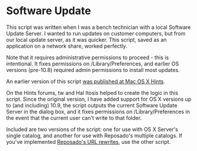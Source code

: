Software Update
=======

This script was written when I was a bench technician with a local Software Update Server. I wanted to run updates on customer computers, but from our local update server, as it was quicker. This script, saved as an application on a network share, worked perfectly.

Note that it requires administrative permissions to proceed - this is intentional. It fixes permissions on /Library/Preferences, and earlier OS versions (pre-10.8) required admin permissions to install most updates.

An earlier version of this script [was published at Mac OS X Hints](http://hints.macworld.com/article.php?story=20091002190708159).

On the Hints forums, tw and Hal Itosis helped to create the logic in this script. Since the original version, I have added support for OS X versions up to (and including) 10.9, the script outputs the current Software Update Server in the dialog box, and it fixes permissions on /Library/Preferences in the event that the current user can't write to that folder.

Included are two versions of the script: one for use with OS X Server's single catalog, and another for use with Reposado's multiple catalogs. If you've implemented [Reposado's URL rewrites](https://github.com/wdas/reposado/blob/master/docs/URL_rewrites.txt), use the other script.